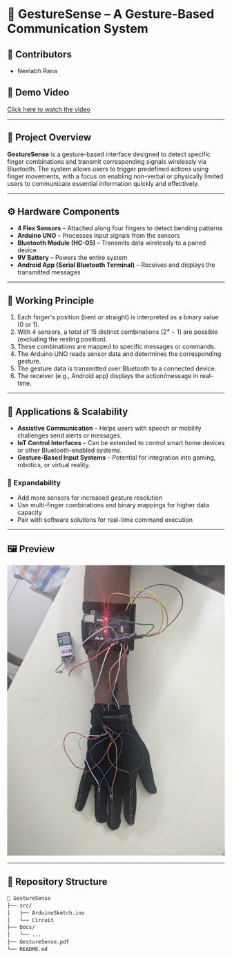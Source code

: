 # 🧤 GestureSense – A Gesture-Based Communication System

## 👤 Contributors
- Neelabh Rana

## 🎥 Demo Video  
[Click here to watch the video](https://github.com/Neelabh1929/GestureSense/blob/97ae6a5a36231d44118d7fba122cdf2b608d8ead/Docs/Video)

---

## 📌 Project Overview

**GestureSense** is a gesture-based interface designed to detect specific finger combinations and transmit corresponding signals wirelessly via Bluetooth. The system allows users to trigger predefined actions using finger movements, with a focus on enabling non-verbal or physically limited users to communicate essential information quickly and effectively.

---

## ⚙️ Hardware Components

- **4 Flex Sensors** – Attached along four fingers to detect bending patterns  
- **Arduino UNO** – Processes input signals from the sensors  
- **Bluetooth Module (HC-05)** – Transmits data wirelessly to a paired device  
- **9V Battery** – Powers the entire system  
- **Android App (Serial Bluetooth Terminal)** – Receives and displays the transmitted messages  

---

## 🧠 Working Principle

1. Each finger's position (bent or straight) is interpreted as a binary value (0 or 1).  
2. With 4 sensors, a total of 15 distinct combinations (2⁴ − 1) are possible (excluding the resting position).  
3. These combinations are mapped to specific messages or commands.  
4. The Arduino UNO reads sensor data and determines the corresponding gesture.  
5. The gesture data is transmitted over Bluetooth to a connected device.  
6. The receiver (e.g., Android app) displays the action/message in real-time.

---

## 🚀 Applications & Scalability

- **Assistive Communication** – Helps users with speech or mobility challenges send alerts or messages.
- **IoT Control Interfaces** – Can be extended to control smart home devices or other Bluetooth-enabled systems.
- **Gesture-Based Input Systems** – Potential for integration into gaming, robotics, or virtual reality.

### 🔄 Expandability

- Add more sensors for increased gesture resolution  
- Use multi-finger combinations and binary mappings for higher data capacity  
- Pair with software solutions for real-time command execution

---

## 🖼️ Preview

![GestureSense Preview](https://github.com/Neelabh1929/GestureSense/raw/97ae6a5a36231d44118d7fba122cdf2b608d8ead/Docs/Image1)

---

## 📁 Repository Structure
```bash
🧤 GestureSense
├── src/
│   ├── ArduinoSketch.ino
│   └── Circuit
├── Docs/
│   └── ...
├── GestureSense.pdf
└── README.md

